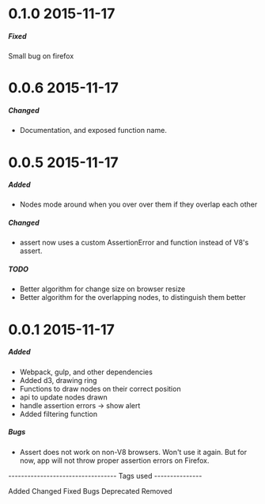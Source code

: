 # 0.1.0 2015-11-17

##### Fixed
Small bug on firefox

# 0.0.6 2015-11-17

##### Changed
- Documentation, and exposed function name.

# 0.0.5 2015-11-17

##### Added
 - Nodes mode around when you over over them if they overlap each other

##### Changed

- assert now uses a custom AssertionError and function instead of V8's assert.

##### TODO

- Better algorithm for change size on browser resize
- Better algorithm for the overlapping nodes, to distinguish them better

# 0.0.1 2015-11-17

##### Added

 - Webpack, gulp, and other dependencies
 - Added d3, drawing ring
 - Functions to draw nodes on their correct position
 - api to update nodes drawn
 - handle assertion errors -> show alert
 - Added filtering function

##### Bugs
- Assert does not work on non-V8 browsers. Won't use it again. But for now, app
will not throw proper assertion errors on Firefox.



---------------------------------- Tags used ---------------

Added
Changed
Fixed
Bugs
Deprecated
Removed
